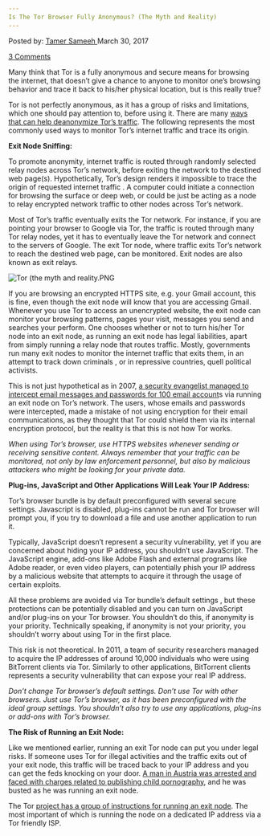 ```yaml
---
Is The Tor Browser Fully Anonymous? (The Myth and Reality)
---
```

<article class="post-listing post-18884 post type-post status-publish format-standard has-post-thumbnail hentry 
tag-anonymous tag-browser tag-fully tag-myth tag-reality 
<div class="post-inner">
<span>Posted by: <a href="https://www.deepdotweb.com/author/tamersameeh/" title="">Tamer Sameeh </a></span>
<span>March 30, 2017</span>

<span><a href="https://www.deepdotweb.com/2017/03/30/tor-browser-fully-anonymous-myth-reality/#comments">3 Comments</a></span>


<p>Many think that Tor is a fully anonymous and secure means for browsing the internet, that doesn&#8217;t give a chance to anyone to monitor one&#8217;s browsing behavior and trace it back to his/her physical location, but is this really true?</p>
<p>Tor is not perfectly anonymous, as it has a group of risks and limitations, which one should pay attention to, before using it. There are many <a href="https://www.deepdotweb.com/2017/03/06/proactive-response-detection-tor-predtor-tool-de-anonymizing-tor-traffic/">ways that can help deanonymize Tor&#8217;s traffic</a>. The following represents the most commonly used ways to monitor Tor&#8217;s internet traffic and trace its origin.</p>
<p><strong>Exit Node Sniffing:</strong></p>
<p>To promote anonymity, internet traffic is routed through randomly selected relay nodes across Tor&#8217;s network, before exiting the network to the destined web page(s). Hypothetically, Tor&#8217;s design renders it impossible to trace the origin of requested internet traffic . A computer could initiate a connection for browsing the surface or deep web, or could be just be acting as a node to relay encrypted network traffic to other nodes across Tor&#8217;s network.</p>
<p>Most of Tor&#8217;s traffic eventually exits the Tor network. For instance, if you are pointing your browser to Google via Tor, the traffic is routed through many Tor relay nodes, yet it has to eventually leave the Tor network and connect to the servers of Google. The exit Tor node, where traffic exits Tor&#8217;s network to reach the destined web page, can be monitored. Exit nodes are also known as exit relays.</p>
<p><img class="wp-image-18893 aligncenter" src="/imgs/2017/03/tor-the-myth-and-reality-png.png" alt="Tor (the myth and reality.PNG" width="574" height="334" srcset="/imgs/2017/03/tor-the-myth-and-reality-png.png 952w, /imgs/2017/03/tor-the-myth-and-reality-png-300x175.png 300w" sizes="(max-width: 574px) 100vw, 574px"/></p>
<p>If you are browsing an encrypted HTTPS site, e.g. your Gmail account, this is fine, even though the exit node will know that you are accessing Gmail. Whenever you use Tor to access an unencrypted website, the exit node can monitor your browsing patterns, pages your visit, messages you send and searches your perform. One chooses whether or not to turn his/her Tor node into an exit node, as running an exit node has legal liabilities, apart from simply running a relay node that routes traffic. Mostly, governments run many exit nodes to monitor the internet traffic that exits them, in an attempt to track down criminals , or in repressive countries, quell political activists.</p>
<p>This is not just hypothetical as in 2007, <a href="http://www.wired.com/politics/security/news/2007/09/embassy_hacks?currentPage=all">a security evangelist managed to intercept email messages and passwords for 100 email account</a>s via running an exit node on Tor&#8217;s network. The users, whose emails and passwords were intercepted, made a mistake of not using encryption for their email communications, as they thought that Tor could shield them via its internal encryption protocol, but the reality is that this is not how Tor works.</p>
<p><em>When using Tor&#8217;s browser, use HTTPS websites whenever sending or receiving sensitive content. Always remember that your traffic can be monitored, not only by law enforcement personnel, but also by malicious attackers who might be looking for your private data.</em></p>
<p><strong>Plug-ins, JavaScript and Other Applications Will Leak Your IP Address:</strong></p>
<p>Tor&#8217;s browser bundle is by default preconfigured with several secure settings. Javascript is disabled, plug-ins cannot be run and Tor browser will prompt you, if you try to download a file and use another application to run it.</p>
<p>Typically, JavaScript doesn&#8217;t represent a security vulnerability, yet if you are concerned about hiding your IP address, you shouldn&#8217;t use JavaScript. The JavaScript engine, add-ons like Adobe Flash and external programs like Adobe reader, or even video players, can potentially phish your IP address by a malicious website that attempts to acquire it through the usage of certain exploits.</p>
<p>All these problems are avoided via Tor bundle&#8217;s default settings , but these protections can be potentially disabled and you can turn on JavaScript and/or plug-ins on your Tor browser. You shouldn&#8217;t do this, if anonymity is your priority. Technically speaking, if anonymity is not your priority, you shouldn&#8217;t worry about using Tor in the first place.</p>
<p>This risk is not theoretical. In 2011, a team of security researchers managed to acquire the IP addresses of around 10,000 individuals who were using BitTorrent clients via Tor. Similarly to other applications, BitTorrent clients represents a security vulnerability that can expose your real IP address.</p>
<p><em>Don&#8217;t change Tor browser&#8217;s default settings. Don&#8217;t use Tor with other browsers. Just use Tor&#8217;s browser, as it has been preconfigured with the ideal group settings. You shouldn&#8217;t also try to use any applications, plug-ins or add-ons with Tor&#8217;s browser. </em></p>
<p><strong>The Risk of Running an Exit Node:</strong></p>
<p>Like we mentioned earlier, running an exit Tor node can put you under legal risks. If someone uses Tor for illegal activities and the traffic exits out of your exit node, this traffic will be traced back to your IP address and you can get the feds knocking on your door. <a href="https://arstechnica.com/tech-policy/2012/11/tor-operator-charged-for-child-porn-transmitted-over-his-servers/">A man in Austria was arrested and faced with charges related to publishing child pornography</a>, and he was busted as he was running an exit node.</p>
<p>The Tor <a href="https://www.torproject.org/eff/tor-legal-faq.html.en">project has a group of instructions for running an exit node</a>. The most important of which is running the node on a dedicated IP address via a Tor friendly ISP.</p>
</div>
<span style="display:none"><a href="https://www.deepdotweb.com/tag/anonymous/" rel="tag">anonymous</a> <a href="https://www.deepdotweb.com/tag/browser/" rel="tag">browser</a> <a href="https://www.deepdotweb.com/tag/fully/" rel="tag">fully</a> <a href="https://www.deepdotweb.com/tag/myth/" rel="tag">myth</a> <a href="https://www.deepdotweb.com/tag/reality/" rel="tag">reality</a> </span> <span style="display:none" class="updated">2017-03-30<a href="https://www.deepdotweb.com/author/tamersameeh/" title="Posts by Tamer Sameeh" rel="author">Tamer Sameeh</a></strong></div>
</div>
</article>

